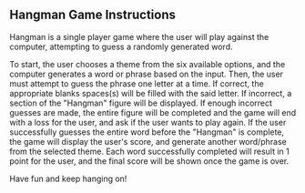 ## Hangman Game Instructions

Hangman is a single player game where the user will play against the computer, attempting to guess a randomly generated word.

To start, the user chooses a theme from the six available options, and the computer generates a word or phrase based on the input. Then, the user must attempt to guess the phrase one letter at a time. If correct, the appropriate blanks spaces(s) will be filled with the said letter. If incorrect, a section of the "Hangman" figure will be displayed. If enough incorrect guesses are made, the entire figure will be completed and the game will end with a loss for the user, and ask if the user wants to play again. If the user successfully guesses the entire word before the "Hangman" is complete, the game will display the user's score, and generate another word/phrase from the selected theme. Each word successfully completed will result in 1 point for the user, and the final score will be shown once the game is over.

Have fun and keep hanging on!
